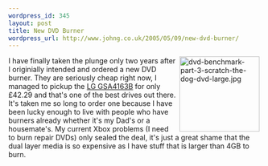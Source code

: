 ```yaml
---
wordpress_id: 345
layout: post
title: New DVD Burner
wordpress_url: http://www.johng.co.uk/2005/05/09/new-dvd-burner/
---
```

<img width="159" vspace="0" hspace="5" height="150" border="0" align="right" src="http://www.johng.co.uk/wp-content/images/dvd-benchmark-part-3-scratch-the-dog-dvd-large.jpg" alt="dvd-benchmark-part-3-scratch-the-dog-dvd-large.jpg" title="dvd-benchmark-part-3-scratch-the-dog-dvd-large.jpg" />

I have finally taken the plunge only two years after I originially intended and ordered a new DVD burner. They are seriously cheap right now, I managed to pickup the <a target="_self" href="http://www.ebuyer.com/customer/products/index.html?action=c2hvd19wcm9kdWN0X292ZXJ2aWV3&amp;product_uid=83439">LG GSA4163B</a> for only &pound;42.29 and that's one of the best drives out there. It's taken me so long to order one because I have been lucky enough to live with people who have burners already whether it's my Dad's or a housemate's. My current Xbox problems (I need to burn repair DVDs) only sealed the deal, it's just a great shame that the dual layer media is so expensive as I have stuff that is larger than 4GB to burn.<br />
